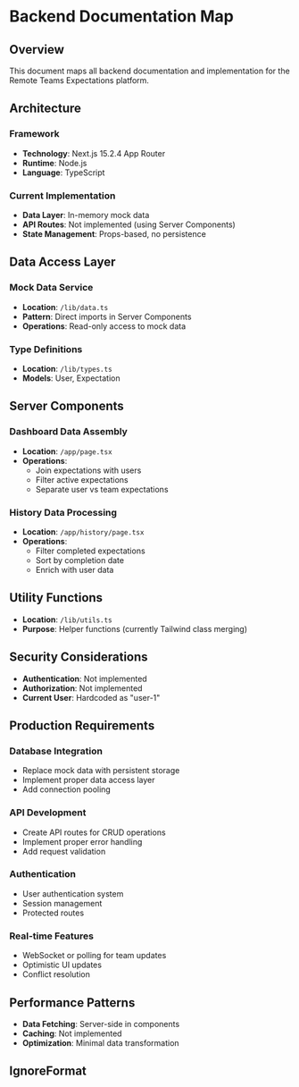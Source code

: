 # Backend Documentation Map

## Overview
This document maps all backend documentation and implementation for the Remote Teams Expectations platform.

## Architecture

### Framework
- **Technology**: Next.js 15.2.4 App Router
- **Runtime**: Node.js
- **Language**: TypeScript

### Current Implementation
- **Data Layer**: In-memory mock data
- **API Routes**: Not implemented (using Server Components)
- **State Management**: Props-based, no persistence

## Data Access Layer

### Mock Data Service
- **Location**: `/lib/data.ts`
- **Pattern**: Direct imports in Server Components
- **Operations**: Read-only access to mock data

### Type Definitions
- **Location**: `/lib/types.ts`
- **Models**: User, Expectation

## Server Components

### Dashboard Data Assembly
- **Location**: `/app/page.tsx`
- **Operations**:
  - Join expectations with users
  - Filter active expectations
  - Separate user vs team expectations

### History Data Processing
- **Location**: `/app/history/page.tsx`
- **Operations**:
  - Filter completed expectations
  - Sort by completion date
  - Enrich with user data

## Utility Functions
- **Location**: `/lib/utils.ts`
- **Purpose**: Helper functions (currently Tailwind class merging)

## Security Considerations
- **Authentication**: Not implemented
- **Authorization**: Not implemented
- **Current User**: Hardcoded as "user-1"

## Production Requirements

### Database Integration
- Replace mock data with persistent storage
- Implement proper data access layer
- Add connection pooling

### API Development
- Create API routes for CRUD operations
- Implement proper error handling
- Add request validation

### Authentication
- User authentication system
- Session management
- Protected routes

### Real-time Features
- WebSocket or polling for team updates
- Optimistic UI updates
- Conflict resolution

## Performance Patterns
- **Data Fetching**: Server-side in components
- **Caching**: Not implemented
- **Optimization**: Minimal data transformation

## IgnoreFormat
<!-- DO NOT MODIFY THIS SECTION -->